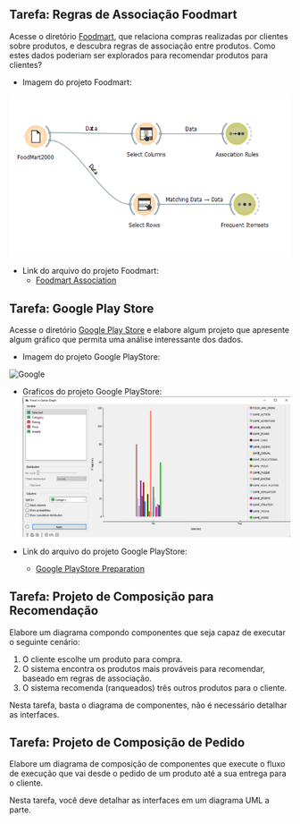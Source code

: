## Tarefa: Regras de Associação Foodmart

Acesse o diretório [Foodmart](https://github.com/santanche/component2learn/tree/master/labs/01-data-flow/orange/foodmart), que relaciona compras realizadas por clientes sobre produtos, e descubra regras de associação entre produtos. Como estes
dados poderiam ser explorados para recomendar produtos para clientes?

* Imagem do projeto Foodmart:

![FoodMart](images/foodmart_associations.png)

* Link do arquivo do projeto Foodmart:
  * [Foodmart Association](https://github.com/ronagalvao/Laboratorios/tree/master/Lab01/orange/)

## Tarefa: Google Play Store

Acesse o diretório [Google Play Store](https://github.com/santanche/component2learn/tree/master/labs/01-data-flow/orange/google-playstore) e elabore algum projeto que apresente algum gráfico que permita uma análise interessante dos dados.

* Imagem do projeto Google PlayStore:

![Google](images/google-playstore-preparatio.png)


* Graficos do projeto Google PlayStore:
![GoogleGraphs](images/food_vs_game.png)

* Link do arquivo do projeto Google PlayStore:
  * [Google PlayStore Preparation ](https://github.com/ronagalvao/Laboratorios/tree/master/Lab01/orange/)

## Tarefa: Projeto de Composição para Recomendação

Elabore um diagrama compondo componentes que seja capaz de executar o seguinte cenário:
1. O cliente escolhe um produto para compra.
2. O sistema encontra os produtos mais prováveis para recomendar, baseado em regras de associação.
3. O sistema recomenda (ranqueados) três outros produtos para o cliente.

Nesta tarefa, basta o diagrama de componentes, não é necessário detalhar as interfaces.

## Tarefa: Projeto de Composição de Pedido

Elabore um diagrama de composição de componentes que execute o fluxo de execução que vai desde o pedido de um produto até a sua entrega para o cliente.

Nesta tarefa, você deve detalhar as interfaces em um diagrama UML a parte.
